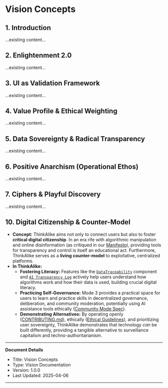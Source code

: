 # Vision Concepts

## 1. Introduction

...existing content...

## 2. Enlightenment 2.0

...existing content...

## 3. UI as Validation Framework

...existing content...

## 4. Value Profile & Ethical Weighting

...existing content...

## 5. Data Sovereignty & Radical Transparency

...existing content...

## 6. Positive Anarchism (Operational Ethos)

...existing content...

## 7. Ciphers & Playful Discovery

...existing content...

## 10. Digital Citizenship & Counter-Model

* **Concept:** ThinkAlike aims not only to connect users but also to foster **critical digital citizenship**. In an era rife with algorithmic manipulation and online disinformation (as critiqued in our [Manifesto](../../core/manifesto/manifesto.md)), providing tools for transparency and control is itself an educational act. Furthermore, ThinkAlike serves as a **living counter-model** to exploitative, centralized platforms.
* **In ThinkAlike:**
  * **Fostering Literacy:** Features like the [`DataTraceability`](../components/ui_components/data_traceability.md) component and [`AI Transparency Log`](../guides/developer_guides/ai/ai_transparency_log.md) actively help users understand how algorithms work and how their data is used, building crucial digital literacy.
  * **Practicing Self-Governance:** Mode 3 provides a practical space for users to learn and practice skills in decentralized governance, deliberation, and community moderation, potentially using AI assistance tools ethically ([Community Mode Spec](../../architecture/modes/community_mode/community_mode_spec.md)).
  * **Demonstrating Alternatives:** By operating openly ([CONTRIBUTING.md](../../core/contributing.md)), ethically ([Ethical Guidelines](../../core/ethics/ethical_guidelines.md)), and prioritizing user sovereignty, ThinkAlike demonstrates that technology *can* be built differently, providing a tangible alternative to surveillance capitalism and techno-authoritarianism.

---
**Document Details**
- Title: Vision Concepts
- Type: Vision Documentation
- Version: 1.0.0
- Last Updated: 2025-04-06
---
